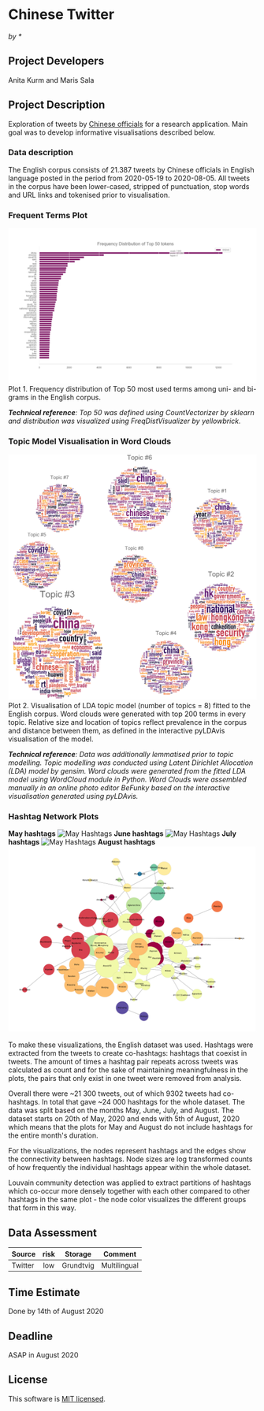 # Chinese Twitter
_by *_

## Project Developers
Anita Kurm and Maris Sala 

## Project Description
Exploration of tweets by [Chinese officials](https://docs.google.com/document/d/1q4XxcWuYIAu-DRc45zEbbE_Ybq5-jxRz/edit#heading=h.gjdgxs) for a research application. Main goal was to develop informative visualisations described below.

### Data description
The English corpus consists of 21.387 tweets by Chinese officials in English language posted in the period from 2020-05-19 to 2020-08-05. All tweets in the corpus have been lower-cased, stripped of punctuation, stop words and URL links and tokenised prior to visualisation.

### Frequent Terms Plot
![Frequent Terms Plot](plots/english/top50.png)
Plot 1. Frequency distribution of Top 50 most used terms among uni- and bi-grams in the English corpus. 

***Technical reference**: Top 50 was defined using CountVectorizer by sklearn and distribution was visualized using FreqDistVisualizer by yellowbrick.*


### Topic Model Visualisation in Word Clouds
![Topic Model Plot](plots/english/english_topics_sorted.png)
Plot 2. Visualisation of LDA topic model (number of topics = 8) fitted to the English corpus. Word clouds were generated with top 200 terms in every topic. Relative size and location of topics reflect prevalence in the corpus and distance between them, as defined in the interactive pyLDAvis visualisation of the model.

***Technical reference**: Data was additionally lemmatised prior to topic modelling. Topic modelling was conducted using Latent Dirichlet Allocation (LDA) model by gensim. Word clouds were generated from the fitted LDA model using WordCloud module in Python. Word Clouds were assembled manually in an online photo editor BeFunky based on the interactive visualisation generated using pyLDAvis.*


### Hashtag Network Plots
**May hashtags**
![May Hashtags](plots/english/chinese_may.png)
**June hashtags**
![May Hashtags](plots/english/chinese_june.png)
**July hashtags**
![May Hashtags](plots/english/chinese_july.png)
**August hashtags**
![May Hashtags](plots/english/chinese_august.png)

To make these visualizations, the English dataset was used. Hashtags were extracted from the tweets to create co-hashtags: hashtags that coexist in tweets. The amount of times a hashtag pair repeats across tweets was calculated as count and for the sake of maintaining meaningfulness in the plots, the pairs that only exist in one tweet were removed from analysis.

Overall there were ~21 300 tweets, out of which 9302 tweets had co-hashtags. In total that gave ~24 000 hashtags for the whole dataset. The data was split based on the months May, June, July, and August. The dataset starts on 20th of May, 2020 and ends with 5th of August, 2020 which means that the plots for May and August do not include hashtags for the entire month's duration.

For the visualizations, the nodes represent hashtags and the edges show the connectivity between hashtags. Node sizes are log transformed counts of how frequently the individual hashtags appear within the whole dataset.


Louvain community detection was applied to extract partitions of hashtags which co-occur more densely together with each other compared to other hashtags in the same plot - the node color visualizes the different groups that form in this way.


## Data Assessment ##
| Source | risk | Storage | Comment|
| --- |:---:|---|---|
|Twitter|low|Grundtvig| Multilingual|

## Time Estimate ##
Done by 14th of August 2020

## Deadline ##
ASAP in August 2020

## License ##
This software is [MIT licensed](./LICENSE.txt).
